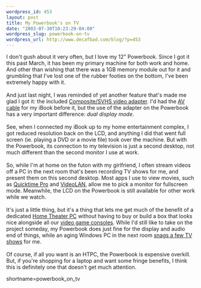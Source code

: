 ```yaml
--- 
wordpress_id: 453
layout: post
title: My Powerbook's on TV
date: "2003-07-30T10:23:29-04:00"
wordpress_slug: powerbook-on-tv
wordpress_url: http://www.decafbad.com/blog/?p=453
---
```

I don't gush about it very often, but I love my 12" Powerbook.  Since
I got it this past March, it has been my primary machine for both work
and home.  And other than wishing that there was a 1GB memory module
out for it and grumbling that I've lost one of the rubber footies on
the bottom, I've been extremely happy with it.
<br /><br />
And just last night, I was reminded of yet another feature that's made me
glad I got it: the included
<a href="http://store.apple.com/1-800-MY-APPLE/WebObjects/AppleStore.woa/71505/wo/uo52A1Y3Ktac2nzhqf9RjQrQd5i/1.3.0.5.8.3.29.13.0" target="_top">Composite/SVHS video adapter</a>.
I'd had the <a href="http://store.apple.com/1-800-MY-APPLE/WebObjects/AppleStore.woa/71505/wo/uo52A1Y3Ktac2nzhqf9RjQrQd5i/1.3.0.5.8.3.22.13.0" target="_top">AV cable</a>
for my iBook before it, but the use of the adapter on the Powerbook
has a very important difference: <i>dual display mode</i>.
<br /><br />
See, when I connected my iBook up to my home entertainment complex,
I got reduced resolution back on the LCD, and anything I did that went
full screen (ie. playing a DVD or a movie file) took over the machine.
But with the Powerbook, its connection to my television is just a second
desktop, not much different than the second monitor I use at work.
<br /><br />
So, while I'm at home on the futon with my girlfriend, I often stream
videos off a PC in the next room that's been recording TV shows for
me, and present them on this second desktop.  Most apps I use to view
movies, such as <a href="http://www.apple.com/quicktime/upgrade/" target="_top">Quicktime Pro</a>
and <a href="http://www.videolan.org/" target="_top">VideoLAN</a>,
allow me to pick a monitor for fullscreen mode. Meanwhile, the LCD on the
Powerbook is still available for other work while we watch.
<br /><br />
It's just a little thing, but it's a thing that lets me get much of the
benefit of a dedicated
<a href="http://www.digitalconnection.com/FAQ/HTPC.htm" target="_top">Home Theater PC</a> without
having to buy or build a box that looks nice alongside all our
<a href="http://www.decafbad.com/blog/geek/games_stuff.html" target="_top">video game consoles</a>.
While I'd still like to take on the project someday, my Powerbook does
just fine for the display and audio end of things, while an aging Windows PC
in the next room <a href="http://www.decafbad.com/blog/tech/old/oooach.html" target="_top">snags a few TV shows</a>
for me.
<br /><br />
Of course, if all you want is an HTPC, the Powerbook is expensive
overkill.  But, if you're shopping for a laptop and want some fringe
benefits, I think this is definitely one that doesn't get much attention.
<!--more-->
shortname=powerbook_on_tv
